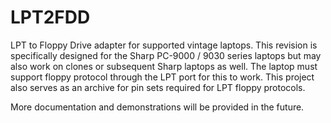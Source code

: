 # LPT2FDD
LPT to Floppy Drive adapter for supported vintage laptops. This revision is specifically designed for the Sharp PC-9000 / 9030 series laptops but may also work on clones or subsequent Sharp laptops as well. The laptop must support floppy protocol through the LPT port for this to work. This project also serves as an archive for pin sets required for LPT floppy protocols.

More documentation and demonstrations will be provided in the future. 
